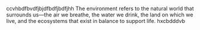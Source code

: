 ccvhbdfbvdfjbjdfbdfjbdfjhh The environment refers to the natural world that surrounds us—the air we breathe, the water we drink, the land on which we live, and the ecosystems that exist in balance to support life. 
 hxcbdddvb
